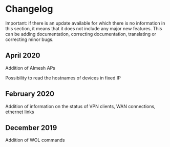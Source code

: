 # Changelog

Important: if there is an update available for which there is no information in this section, it means that it does not include any major new features. This can be adding documentation, correcting documentation, translating or correcting minor bugs.

## April 2020

Addition of AImesh APs

Possibility to read the hostnames of devices in fixed IP

## February 2020

Addition of information on the status of VPN clients, WAN connections, ethernet links

## December 2019

Addition of WOL commands
